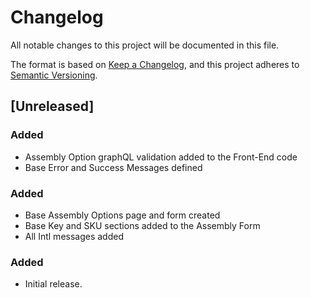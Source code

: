 # Changelog

All notable changes to this project will be documented in this file.

The format is based on [Keep a Changelog](https://keepachangelog.com/en/1.0.0/),
and this project adheres to [Semantic Versioning](https://semver.org/spec/v2.0.0.html).

## [Unreleased]

### Added
- Assembly Option graphQL validation added to the Front-End code
- Base Error and Success Messages defined

### Added
- Base Assembly Options page and form created
- Base Key and SKU sections added to the Assembly Form
- All Intl messages added

### Added

- Initial release.
